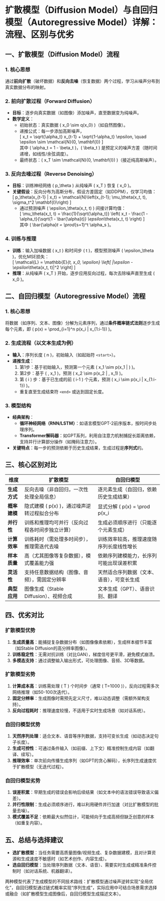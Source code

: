 # 扩散模型（Diffusion Model）与自回归模型（Autoregressive Model）详解：流程、区别与优劣


## 一、扩散模型（Diffusion Model）流程  
### 1. 核心思想  
通过**前向扩散**（破坏数据）和**反向去噪**（恢复数据）两个过程，学习从噪声分布到真实数据分布的映射。  

### 2. 前向扩散过程（Forward Diffusion）  
- **目标**：逐步向真实数据（如图像）添加噪声，直至数据变为纯噪声。  
- **数学定义**：  
  - 初始状态：真实数据 \( x_0 \sim q(x_0) \)（如自然图像）。  
  - 递推公式：每一步添加高斯噪声，  
    \[
    x_t = \sqrt{\alpha_t} x_{t-1} + \sqrt{1-\alpha_t} \epsilon, \quad \epsilon \sim \mathcal{N}(0, \mathbf{I})
    \]  
    其中 \( \alpha_t = 1 - \beta_t \)，\( \beta_t \) 是预定义的噪声方差（随时间递增，如线性/余弦调度）。  
  - 最终状态：\( x_T \sim \mathcal{N}(0, \mathbf{I}) \)（接近纯高斯噪声）。  

### 3. 反向去噪过程（Reverse Denoising）  
- **目标**：训练神经网络 \( p_\theta \) 从纯噪声 \( x_T \) 恢复 \( x_0 \)。  
- **关键假设**：反向分布为高斯分布，假设方差固定（如DDPM），仅学习均值：  
  \[
  p_\theta(x_{t-1} | x_t) = \mathcal{N}\left(x_{t-1}; \mu_\theta(x_t, t), \sigma_t^2 \mathbf{I}\right)
  \]  
  - 通过预测噪声 \( \epsilon_\theta(x_t, t) \) 间接计算均值：  
    \[
    \mu_\theta(x_t, t) = \frac{1}{\sqrt{\alpha_t}} \left( x_t - \frac{1 - \alpha_t}{\sqrt{1 - \bar{\alpha}_t}} \epsilon_\theta(x_t, t) \right)
    \]  
    其中 \( \bar{\alpha}_t = \prod_{s=1}^t \alpha_s \)。  

### 4. 训练与推理  
- **训练**：输入加噪数据 \( x_t \) 和时间步 \( t \)，模型预测噪声 \( \epsilon_\theta \)，优化MSE损失：  
  \[
  \mathcal{L} = \mathbb{E}_{t, x_0, \epsilon} \left[ \|\epsilon - \epsilon_\theta(x_t, t)\|^2 \right]
  \]  
- **推理**：从纯噪声 \( x_T \) 开始，逐步应用反向过程，每次去除噪声直至生成 \( x_0 \)。  


## 二、自回归模型（Autoregressive Model）流程  
### 1. 核心思想  
将数据（如序列、文本、图像）分解为元素序列，通过**条件概率链式法则**逐步生成每个元素，即 \( p(x) = \prod_{i=1}^n p(x_i | x_{1:i-1}) \)。  

### 2. 生成流程（以文本生成为例）  
- **输入**：序列长度 \( n \)，初始输入（如起始符 `<start>`）。  
- **递推生成**：  
  1. 第1步：基于初始输入，预测第一个元素 \( x_1 \sim p(x_1 | <start>) \)。  
  2. 第2步：基于 \( <start>, x_1 \)，预测 \( x_2 \sim p(x_2 | <start>, x_1) \)。  
  3. 第 \( i \) 步：基于已生成的前 \( i-1 \) 个元素，预测 \( x_i \sim p(x_i | x_{1:i-1}) \)。  
  - 重复直至生成结束符 `<end>` 或达到固定长度。  

### 3. 模型结构  
- **经典架构**：  
  - **循环神经网络（RNN/LSTM）**：如语言模型GPT-2前序版本，按时间步处理序列。  
  - **Transformer解码器**：如GPT系列，利用自注意力机制捕捉长距离依赖，支持并行计算部分操作（如掩码注意力）。  
- **关键特点**：每一步的预测依赖于历史生成结果，生成过程是**序列式**的。  


## 三、核心区别对比  

| **维度**         | **扩散模型**                                  | **自回归模型**                              |  
|-------------------|-----------------------------------------------|-------------------------------------------|  
| **生成方式**      | 反向去噪（非自回归，一次性处理全局信息）       | 逐元素生成（自回归，依赖历史生成结果）      |  
| **概率建模**      | 隐式建模 \( p(x) \)，通过噪声逆转过程拟合分布   | 显式分解 \( p(x) = \prod p(x_i|x_{<i}) \)   |  
| **并行性**        | 训练和推理均可并行（反向过程各时间步独立计算） | 生成必须顺序进行（只能逐个元素生成）        |  
| **计算效率**      | 训练耗时（需处理多时间步），推理需迭代去噪     | 训练效率较高，推理速度随序列长度线性增长    |  
| **样本质量**      | 高（尤其图像等复杂数据），模式覆盖能力强       | 依赖序列建模能力，长序列可能出现误差积累    |  
| **灵活性**        | 支持任意数据结构（图像、音频），需固定分辨率   | 天然适合序列数据（文本、语音），可变长生成  |  
| **典型应用**      | 图像生成（Stable Diffusion）、视频合成         | 文本生成（GPT）、语音识别、翻译            |  


## 四、优劣对比  

### **扩散模型优势**  
1. **生成质量高**：能捕捉复杂数据分布（如图像像素依赖），生成样本细节丰富（如Stable Diffusion的高分辨率图像）。  
2. **训练稳定性**：无需对抗训练（对比GAN），梯度信号更平滑，避免模式崩溃。  
3. **多模态支持**：通过调整输入输出形式，可处理图像、音频、3D等数据。  

### **扩散模型劣势**  
1. **计算成本高**：训练需处理 \( T \) 个时间步（通常 \( T=1000 \)），反向过程需多次网络推理（如50-100次迭代）。  
2. **固定分辨率**：生成图像时需预先定义尺寸，难以动态调整（需额外架构支持）。  
3. **反向过程耗时**：推理速度较慢，不适用于实时生成场景（如对话系统）。  

### **自回归模型优势**  
1. **天然序列处理**：适合文本、语音等序列数据，支持可变长生成（如动态决定句子长度）。  
2. **生成可控性**：可通过条件输入（如前缀、上下文）精准控制生成内容（如翻译、续写）。  
3. **推理效率**：单次前向传播生成序列（如GPT的贪心解码），长序列生成速度优于扩散模型（无迭代过程）。  

### **自回归模型劣势**  
1. **误差积累**：早期生成的错误会影响后续结果（如文本中的语法错误导致语义偏差）。  
2. **并行性限制**：生成必须顺序进行，难以利用硬件并行加速（对比扩散模型的批量去噪）。  
3. **模式覆盖不足**：依赖最大似然估计，可能倾向于生成高频但缺乏创意的样本（如重复内容）。  


## 五、总结与选择建议  
- **选扩散模型**：当任务需要高质量图像/视频生成、复杂数据建模，且对计算资源和生成速度不敏感时（如艺术创作、内容生成）。  
- **选自回归模型**：当处理序列数据（文本、语音）、需要实时生成或精准条件控制时（如对话系统、机器翻译）。  

两种模型代表了生成模型的不同技术路线：扩散模型通过噪声逆转实现“全局优化”，自回归模型通过链式概率实现“序列生成”，实际应用中可结合场景需求选择或融合（如扩散模型生成图像后，自回归模型生成描述文本）。  